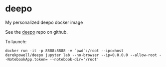 # deepo

My personalized deepo docker image

See the [deepo](https://github.com/ufoym/deepo) repo on github.

To launch:

```
docker run -it -p 8888:8888 -v `pwd`:/root --ipc=host derekpowell/deepo jupyter lab --no-browser --ip=0.0.0.0 --allow-root --NotebookApp.token= --notebook-dir='/root'
```